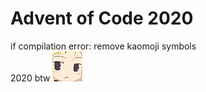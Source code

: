 # Advent of Code 2020

if compilation error: remove kaomoji symbols  
2020 btw ![AYAYAWeird.png](.github/AYAYAWeird.png)
